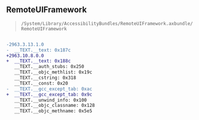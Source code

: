 ## RemoteUIFramework

> `/System/Library/AccessibilityBundles/RemoteUIFramework.axbundle/RemoteUIFramework`

```diff

-2963.3.13.1.0
-  __TEXT.__text: 0x187c
+2963.10.8.0.0
+  __TEXT.__text: 0x188c
   __TEXT.__auth_stubs: 0x250
   __TEXT.__objc_methlist: 0x19c
   __TEXT.__cstring: 0x318
   __TEXT.__const: 0x20
-  __TEXT.__gcc_except_tab: 0xac
+  __TEXT.__gcc_except_tab: 0x9c
   __TEXT.__unwind_info: 0x100
   __TEXT.__objc_classname: 0x128
   __TEXT.__objc_methname: 0x5e5

```
